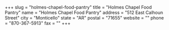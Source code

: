 +++
slug = "holmes-chapel-food-pantry"
title = "Holmes Chapel Food Pantry"
name = "Holmes Chapel Food Pantry"
address = "512 East Calhoun Street"
city = "Monticello"
state = "AR"
postal = "71655"
website = ""
phone = "870-367-5913"
fax = ""
+++
